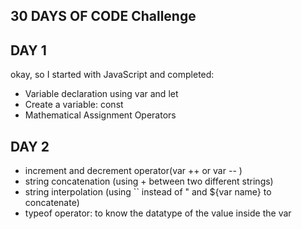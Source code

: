 ## 30 DAYS OF CODE Challenge





## DAY 1
okay, so I started with JavaScript and completed:
- Variable declaration using var and let
- Create a variable: const
- Mathematical Assignment Operators

## DAY 2
- increment and decrement operator(var ++ or var -- )
- string concatenation (using + between two different strings)
- string interpolation (using `` instead of " and ${var name} to concatenate) 
- typeof operator: to know the datatype of the value inside the var
